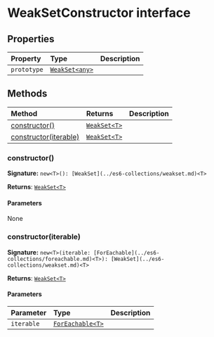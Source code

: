 # WeakSetConstructor interface










## Properties

| Property	   | Type	| Description|
|:-------------|:-------|:-----------|
|`prototype`      | [`WeakSet<any>`](../es6-collections/weakset.md) |  |




## Methods

| Method	   |  Returns	| Description|
|:-------------|:-------|:-----------|
|[constructor<T>()](#constructor<t>)      | [`WeakSet<T>`](../es6-collections/weakset.md) |  |
|[constructor<T>(iterable)](#constructor<t>iterable)      | [`WeakSet<T>`](../es6-collections/weakset.md) |  |




### constructor<T>()



**Signature:** `new<T>(): [WeakSet](../es6-collections/weakset.md)<T>`

**Returns**: [`WeakSet<T>`](../es6-collections/weakset.md)



#### Parameters
None


### constructor<T>(iterable)



**Signature:** `new<T>(iterable: [ForEachable](../es6-collections/foreachable.md)<T>): [WeakSet](../es6-collections/weakset.md)<T>`

**Returns**: [`WeakSet<T>`](../es6-collections/weakset.md)



#### Parameters


| Parameter	   | Type    | Description |
|:-------------|:---------------|:------------|
| `iterable`    | [`ForEachable<T>`](../es6-collections/foreachable.md) |  |

